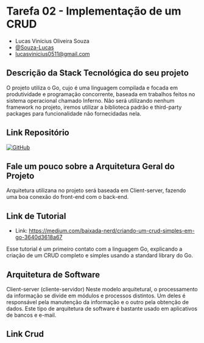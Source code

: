 # Tarefa 02 - Implementação de um CRUD

* Lucas Vinícius Oliveira Souza 
* [@Souza-Lucas](https://github.com/Souza-Lucas)
* lucasvinicius0511@gmail.com

## Descrição da Stack Tecnológica do seu projeto

O projeto utiliza o Go, cujo é uma linguagem compilada e focada em produtividade e programação concorrente, baseada em trabalhos feitos no sistema operacional chamado Inferno. Não será utilizando nenhum framework no projeto, iremos utilizar a biblioteca padrão e third-party packages para funcionalidade não fornecidadas nela.

## Link Repositório

[![GitHub](https://img.shields.io/static/v1?label=GitHub&message=Repositório&color=#4040ff)](https://github.com/felipedavid/sushi_roll)

## Fale um pouco sobre a Arquitetura Geral do Projeto

Arquitetura utilizana no projeto será baseada em Client-server, fazendo uma boa conexão do front-end com o back-end.

##  Link de Tutorial

* Link: https://medium.com/baixada-nerd/criando-um-crud-simples-em-go-3640d3618a67

Esse tutorial é um primeiro contato com a linguagem Go, explicando a criação de um CRUD completo e simples usando a standard library do Go.

## Arquitetura de Software

Client-server (cliente-servidor)
Neste modelo arquitetural, o processamento da informação se divide em módulos e processos distintos. Um deles é responsável pela manutenção da informação e o outro pela obtenção de dados. Este tipo de arquitetura de software é bastante usado em aplicativos de bancos e e-mail.

## Link Crud